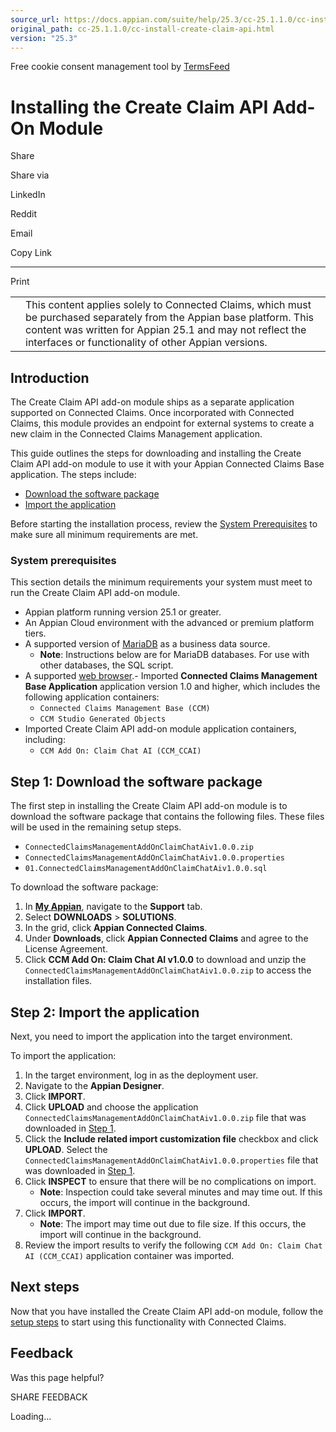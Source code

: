 ```yaml
---
source_url: https://docs.appian.com/suite/help/25.3/cc-25.1.1.0/cc-install-create-claim-api.html
original_path: cc-25.1.1.0/cc-install-create-claim-api.html
version: "25.3"
---
```


Free cookie consent management tool by [TermsFeed](https://www.termsfeed.com/)

# Installing the Create Claim API Add-On Module

Share

Share via

LinkedIn

Reddit

Email

Copy Link

* * *

Print

<table><tbody><tr><td><i class="fa fa-check-square-o" aria-hidden="true"></i></td><td>This content applies solely to Connected Claims, which must be purchased separately from the Appian base platform. This content was written for Appian 25.1 and may not reflect the interfaces or functionality of other Appian versions.</td></tr></tbody></table>

## Introduction

The Create Claim API add-on module ships as a separate application supported on Connected Claims. Once incorporated with Connected Claims, this module provides an endpoint for external systems to create a new claim in the Connected Claims Management application.

This guide outlines the steps for downloading and installing the Create Claim API add-on module to use it with your Appian Connected Claims Base application. The steps include:

-   [Download the software package](#step-1-download-the-software-package)
-   [Import the application](#step-2-import-the-application)

Before starting the installation process, review the [System Prerequisites](#system-prerequisites) to make sure all minimum requirements are met.

### System prerequisites

This section details the minimum requirements your system must meet to run the Create Claim API add-on module.

-   Appian platform running version 25.1 or greater.
-   An Appian Cloud environment with the advanced or premium platform tiers.
-   A supported version of [MariaDB](../System_Requirements.html#databases) as a business data source.
    -   **Note**: Instructions below are for MariaDB databases. For use with other databases, the SQL script.
-   A supported [web browser](../System_Requirements.html#web-browsers).- Imported **Connected Claims Management Base Application** application version 1.0 and higher, which includes the following application containers:
    -   `Connected Claims Management Base (CCM)`
    -   `CCM Studio Generated Objects`
-   Imported Create Claim API add-on module application containers, including:
    -   `CCM Add On: Claim Chat AI (CCM_CCAI)`

## Step 1: Download the software package

The first step in installing the Create Claim API add-on module is to download the software package that contains the following files. These files will be used in the remaining setup steps.

-   `ConnectedClaimsManagementAddOnClaimChatAiv1.0.0.zip`
-   `ConnectedClaimsManagementAddOnClaimChatAiv1.0.0.properties`
-   `01.ConnectedClaimsManagementAddOnClaimChatAiv1.0.0.sql`

To download the software package:

1.  In **[My Appian](https://forum.appian.com/suite/sites/myappian/page/support)**, navigate to the **Support** tab.
2.  Select **DOWNLOADS** > **SOLUTIONS**.
3.  In the grid, click **Appian Connected Claims**.
4.  Under **Downloads**, click **Appian Connected Claims** and agree to the License Agreement.
5.  Click **CCM Add On: Claim Chat AI v1.0.0** to download and unzip the `ConnectedClaimsManagementAddOnClaimChatAiv1.0.0.zip` to access the installation files.

## Step 2: Import the application

Next, you need to import the application into the target environment.

To import the application:

1.  In the target environment, log in as the deployment user.
2.  Navigate to the **Appian Designer**.
3.  Click **IMPORT**.
4.  Click **UPLOAD** and choose the application `ConnectedClaimsManagementAddOnClaimChatAiv1.0.0.zip` file that was downloaded in [Step 1](#step-1-download-the-software-package).
5.  Click the **Include related import customization file** checkbox and click **UPLOAD**. Select the `ConnectedClaimsManagementAddOnClaimChatAiv1.0.0.properties` file that was downloaded in [Step 1](#step-1-download-the-software-package).
6.  Click **INSPECT** to ensure that there will be no complications on import.
    -   **Note**: Inspection could take several minutes and may time out. If this occurs, the import will continue in the background.
7.  Click **IMPORT**.
    -   **Note**: The import may time out due to file size. If this occurs, the import will continue in the background.
8.  Review the import results to verify the following `CCM Add On: Claim Chat AI (CCM_CCAI)` application container was imported.

## Next steps

Now that you have installed the Create Claim API add-on module, follow the [setup steps](cc-setup-create-claim-via-api.html) to start using this functionality with Connected Claims.

## Feedback

Was this page helpful?

SHARE FEEDBACK

Loading...